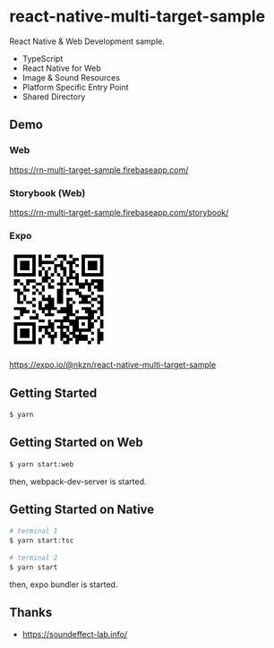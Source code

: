react-native-multi-target-sample
==========

React Native & Web Development sample.

* TypeScript
* React Native for Web
* Image & Sound Resources
* Platform Specific Entry Point
* Shared Directory

Demo
----------

### Web

https://rn-multi-target-sample.firebaseapp.com/

### Storybook (Web)

https://rn-multi-target-sample.firebaseapp.com/storybook/

### Expo

![Expo QR Code](./expo.png)

https://expo.io/@nkzn/react-native-multi-target-sample

Getting Started
----------

```bash
$ yarn
```

Getting Started on Web
----------

```bash
$ yarn start:web
```

then, webpack-dev-server is started.

Getting Started on Native
----------

```bash
# terminal 1
$ yarn start:tsc
```

```bash
# terminal 2
$ yarn start
```

then, expo bundler is started.

Thanks
----------

* https://soundeffect-lab.info/
